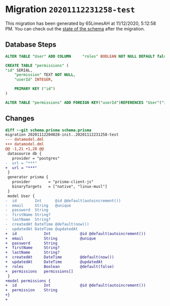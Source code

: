 # Migration `20201112231258-test`

This migration has been generated by 65LimesAH at 11/12/2020, 5:12:58 PM.
You can check out the [state of the schema](./schema.prisma) after the migration.

## Database Steps

```sql
ALTER TABLE "User" ADD COLUMN     "roles" BOOLEAN NOT NULL DEFAULT false

CREATE TABLE "permissions" (
"id" SERIAL,
    "permission" TEXT NOT NULL,
    "userId" INTEGER,

    PRIMARY KEY ("id")
)

ALTER TABLE "permissions" ADD FOREIGN KEY("userId")REFERENCES "User"("id") ON DELETE SET NULL ON UPDATE CASCADE
```

## Changes

```diff
diff --git schema.prisma schema.prisma
migration 20201112204028-init..20201112231258-test
--- datamodel.dml
+++ datamodel.dml
@@ -1,21 +1,28 @@
 datasource db {
   provider = "postgres"
-  url = "***"
+  url = "***"
 }
 generator prisma {
   provider        = "prisma-client-js"
   binaryTargets   = ["native", "linux-musl"]
 }
 model User {
-  id        Int      @id @default(autoincrement())
-  email     String   @unique
-  password  String
-  firstName String?
-  lastName  String?
-  createdAt DateTime @default(now())
-  updatedAt DateTime @updatedAt
+  id            Int             @id @default(autoincrement())
+  email         String          @unique
+  password      String
+  firstName     String?
+  lastName      String?
+  createdAt     DateTime        @default(now())
+  updatedAt     DateTime        @updatedAt
+  roles         Boolean         @default(false)
+  permissions   permissions[]      
 }
+model permissions {
+  id            Int             @id @default(autoincrement())
+  permission    String
+}
+
```


